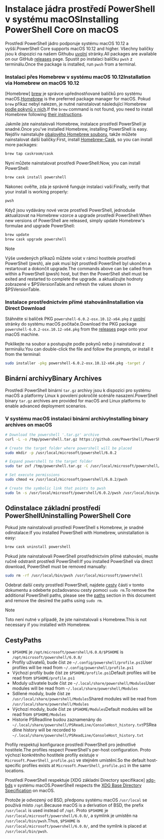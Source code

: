 # <a name="installing-powershell-core-on-macos"></a><span data-ttu-id="33f31-101">Instalace jádra prostředí PowerShell v systému macOS</span><span class="sxs-lookup"><span data-stu-id="33f31-101">Installing PowerShell Core on macOS</span></span>

<span data-ttu-id="33f31-102">Prostředí PowerShell jádro podporuje systému macOS 10.12 a vyšší.</span><span class="sxs-lookup"><span data-stu-id="33f31-102">PowerShell Core supports macOS 10.12 and higher.</span></span>
<span data-ttu-id="33f31-103">Všechny balíčky jsou k dispozici na našem Githubu [uvolní][] stránky.</span><span class="sxs-lookup"><span data-stu-id="33f31-103">All packages are available on our GitHub [releases][] page.</span></span>
<span data-ttu-id="33f31-104">Spustit po instalaci balíčku `pwsh` z terminálu.</span><span class="sxs-lookup"><span data-stu-id="33f31-104">Once the package is installed, run `pwsh` from a terminal.</span></span>

### <a name="installation-via-homebrew-on-macos-1012"></a><span data-ttu-id="33f31-105">Instalaci přes Homebrew v systému macOS 10.12</span><span class="sxs-lookup"><span data-stu-id="33f31-105">Installation via Homebrew on macOS 10.12</span></span>

<span data-ttu-id="33f31-106">[Homebrew] [ brew] je správce upřednostňované balíčků pro systému macOS.</span><span class="sxs-lookup"><span data-stu-id="33f31-106">[Homebrew][brew] is the preferred package manager for macOS.</span></span>
<span data-ttu-id="33f31-107">Pokud `brew` příkaz nebyl nalezen, je nutné nainstalovat následující Homebrew [podle pokynů v nich][brew].</span><span class="sxs-lookup"><span data-stu-id="33f31-107">If the `brew` command is not found, you need to install Homebrew following [their instructions][brew].</span></span>

<span data-ttu-id="33f31-108">Jakmile jste nainstalovali Homebrew, instalace prostředí PowerShell je snadné.</span><span class="sxs-lookup"><span data-stu-id="33f31-108">Once you've installed Homebrew, installing PowerShell is easy.</span></span>
<span data-ttu-id="33f31-109">Nejdřív nainstalujte [obalového Homebrew souboru][cask], takže můžete nainstalovat další balíčky:</span><span class="sxs-lookup"><span data-stu-id="33f31-109">First, install [Homebrew-Cask][cask], so you can install more packages:</span></span>

```sh
brew tap caskroom/cask
```

<span data-ttu-id="33f31-110">Nyní můžete nainstalovat prostředí PowerShell:</span><span class="sxs-lookup"><span data-stu-id="33f31-110">Now, you can install PowerShell:</span></span>

```sh
brew cask install powershell
```

<span data-ttu-id="33f31-111">Nakonec ověřte, zda je správně funguje instalaci vaší:</span><span class="sxs-lookup"><span data-stu-id="33f31-111">Finally, verify that your install is working properly:</span></span>

```sh
pwsh
```

<span data-ttu-id="33f31-112">Když jsou vydávány nové verze prostředí PowerShell, jednoduše aktualizovat na Homebrew vzorce a upgrade prostředí PowerShell:</span><span class="sxs-lookup"><span data-stu-id="33f31-112">When new versions of PowerShell are released, simply update Homebrew's formulae and upgrade PowerShell:</span></span>

```sh
brew update
brew cask upgrade powershell
```

> [!NOTE]
> <span data-ttu-id="33f31-113">Výše uvedených příkazů můžete volat v rámci hostitele prostředí PowerShell (pwsh), ale pak musí být prostředí PowerShell byl ukončen a restartovat a dokončit upgrade.</span><span class="sxs-lookup"><span data-stu-id="33f31-113">The commands above can be called from within a PowerShell (pwsh) host, but then the PowerShell shell must be exited and restarted to complete the upgrade.</span></span>
> <span data-ttu-id="33f31-114">a aktualizujte hodnoty zobrazené v $PSVersionTable.</span><span class="sxs-lookup"><span data-stu-id="33f31-114">and refresh the values shown in $PSVersionTable.</span></span>

[brew]: http://brew.sh/
[cask]: https://caskroom.github.io/

### <a name="installation-via-direct-download"></a><span data-ttu-id="33f31-115">Instalace prostřednictvím přímé stahování</span><span class="sxs-lookup"><span data-stu-id="33f31-115">Installation via Direct Download</span></span>

<span data-ttu-id="33f31-116">Stáhněte si balíček PKG `powershell-6.0.2-osx.10.12-x64.pkg` z [uvolní][] stránky do systému macOS počítače.</span><span class="sxs-lookup"><span data-stu-id="33f31-116">Download the PKG package `powershell-6.0.2-osx.10.12-x64.pkg` from the [releases][] page onto your macOS machine.</span></span>

<span data-ttu-id="33f31-117">Poklikejte na soubor a postupujte podle pokynů nebo ji nainstalovat z terminálu:</span><span class="sxs-lookup"><span data-stu-id="33f31-117">You can double-click the file and follow the prompts, or install it from the terminal:</span></span>

```sh
sudo installer -pkg powershell-6.0.2-osx.10.12-x64.pkg -target /
```

## <a name="binary-archives"></a><span data-ttu-id="33f31-118">Binární archivy</span><span class="sxs-lookup"><span data-stu-id="33f31-118">Binary Archives</span></span>

<span data-ttu-id="33f31-119">Prostředí PowerShell binární `tar.gz` archivy jsou k dispozici pro systému macOS a platformy Linux k povolení pokročilé scénáře nasazení.</span><span class="sxs-lookup"><span data-stu-id="33f31-119">PowerShell binary `tar.gz` archives are provided for macOS and Linux platforms to enable advanced deployment scenarios.</span></span>

### <a name="installing-binary-archives-on-macos"></a><span data-ttu-id="33f31-120">V systému macOS instalaci binární archivy</span><span class="sxs-lookup"><span data-stu-id="33f31-120">Installing binary archives on macOS</span></span>

```sh
# Download the powershell '.tar.gz' archive
curl -L -o /tmp/powershell.tar.gz https://github.com/PowerShell/PowerShell/releases/download/v6.0.2/powershell-6.0.2-osx-x64.tar.gz

# Create the target folder where powershell will be placed
sudo mkdir -p /usr/local/microsoft/powershell/6.0.2

# Expand powershell to the target folder
sudo tar zxf /tmp/powershell.tar.gz -C /usr/local/microsoft/powershell/6.0.2

# Set execute permissions
sudo chmod +x /usr/local/microsoft/powershell/6.0.2/pwsh

# Create the symbolic link that points to pwsh
sudo ln -s /usr/local/microsoft/powershell/6.0.2/pwsh /usr/local/bin/pwsh
```

## <a name="uninstalling-powershell-core"></a><span data-ttu-id="33f31-121">Odinstalace základní prostředí PowerShell</span><span class="sxs-lookup"><span data-stu-id="33f31-121">Uninstalling PowerShell Core</span></span>

<span data-ttu-id="33f31-122">Pokud jste nainstalovali prostředí PowerShell s Homebrew, je snadné odinstalace:</span><span class="sxs-lookup"><span data-stu-id="33f31-122">If you installed PowerShell with Homebrew, uninstallation is easy:</span></span>

```sh
brew cask uninstall powershell
```

<span data-ttu-id="33f31-123">Pokud jste nainstalovali PowerShell prostřednictvím přímé stahování, musíte ručně odstranit prostředí PowerShell:</span><span class="sxs-lookup"><span data-stu-id="33f31-123">If you installed PowerShell via direct download, PowerShell must be removed manually:</span></span>

```sh
sudo rm -rf /usr/local/bin/pwsh /usr/local/microsoft/powershell
```

<span data-ttu-id="33f31-124">Odebrat další cesty prostředí PowerShell, najdete [cesty][] části v tomto dokumentu a odeberte požadovanou cesty pomocí `sudo rm`.</span><span class="sxs-lookup"><span data-stu-id="33f31-124">To remove the additional PowerShell paths, please see the [paths][] section in this document and remove the desired the paths using `sudo rm`.</span></span>

> [!NOTE]
> <span data-ttu-id="33f31-125">Toto není nutné v případě, že jste nainstalovali s Homebrew.</span><span class="sxs-lookup"><span data-stu-id="33f31-125">This is not necessary if you installed with Homebrew.</span></span>

[cesty]:#paths
[paths]:#paths

## <a name="paths"></a><span data-ttu-id="33f31-127">Cesty</span><span class="sxs-lookup"><span data-stu-id="33f31-127">Paths</span></span>

* <span data-ttu-id="33f31-128">`$PSHOME` je `/opt/microsoft/powershell/6.0.0/`</span><span class="sxs-lookup"><span data-stu-id="33f31-128">`$PSHOME` is `/opt/microsoft/powershell/6.0.0/`</span></span>
* <span data-ttu-id="33f31-129">Profily uživatelů, bude číst ze `~/.config/powershell/profile.ps1`</span><span class="sxs-lookup"><span data-stu-id="33f31-129">User profiles will be read from `~/.config/powershell/profile.ps1`</span></span>
* <span data-ttu-id="33f31-130">Výchozí profily bude číst ze `$PSHOME/profile.ps1`</span><span class="sxs-lookup"><span data-stu-id="33f31-130">Default profiles will be read from `$PSHOME/profile.ps1`</span></span>
* <span data-ttu-id="33f31-131">Moduly uživatele bude číst ze `~/.local/share/powershell/Modules`</span><span class="sxs-lookup"><span data-stu-id="33f31-131">User modules will be read from `~/.local/share/powershell/Modules`</span></span>
* <span data-ttu-id="33f31-132">Sdílené moduly, bude číst ze `/usr/local/share/powershell/Modules`</span><span class="sxs-lookup"><span data-stu-id="33f31-132">Shared modules will be read from `/usr/local/share/powershell/Modules`</span></span>
* <span data-ttu-id="33f31-133">Výchozí moduly, bude číst ze `$PSHOME/Modules`</span><span class="sxs-lookup"><span data-stu-id="33f31-133">Default modules will be read from `$PSHOME/Modules`</span></span>
* <span data-ttu-id="33f31-134">Historie PSReadline budou zaznamenány do `~/.local/share/powershell/PSReadLine/ConsoleHost_history.txt`</span><span class="sxs-lookup"><span data-stu-id="33f31-134">PSReadline history will be recorded to `~/.local/share/powershell/PSReadLine/ConsoleHost_history.txt`</span></span>

<span data-ttu-id="33f31-135">Profily respektují konfigurace prostředí PowerShell pro jednotlivé hostitele.</span><span class="sxs-lookup"><span data-stu-id="33f31-135">The profiles respect PowerShell's per-host configuration.</span></span>
<span data-ttu-id="33f31-136">Proto výchozí konkrétního hostitele profily existuje v `Microsoft.PowerShell_profile.ps1` ve stejném umístění.</span><span class="sxs-lookup"><span data-stu-id="33f31-136">So the default host-specific profiles exists at `Microsoft.PowerShell_profile.ps1` in the same locations.</span></span>

<span data-ttu-id="33f31-137">Prostředí PowerShell respektuje [XDG základní Directory specifikace] [ xdg-bds] v systému macOS.</span><span class="sxs-lookup"><span data-stu-id="33f31-137">PowerShell respects the [XDG Base Directory Specification][xdg-bds] on macOS.</span></span>

<span data-ttu-id="33f31-138">Protože je odvozený od BSD, předponu systému macOS `/usr/local` se používá místo `/opt`.</span><span class="sxs-lookup"><span data-stu-id="33f31-138">Because macOS is a derivation of BSD, the prefix `/usr/local` is used instead of `/opt`.</span></span>
<span data-ttu-id="33f31-139">Proto `$PSHOME` je `/usr/local/microsoft/powershell/6.0.0/`, a symlink je umístěn na `/usr/local/bin/pwsh`.</span><span class="sxs-lookup"><span data-stu-id="33f31-139">Thus, `$PSHOME` is `/usr/local/microsoft/powershell/6.0.0/`, and the symlink is placed at `/usr/local/bin/pwsh`.</span></span>

[uvolní]: https://github.com/PowerShell/PowerShell/releases/latest
[releases]: https://github.com/PowerShell/PowerShell/releases/latest
[xdg-bds]: https://specifications.freedesktop.org/basedir-spec/basedir-spec-latest.html
